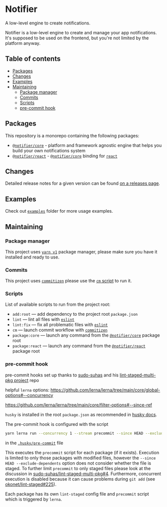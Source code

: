 # Notifier

A low-level engine to create notifications.

Notifier is a low-level engine to create and manage your app notifications. It's supposed to be used on the frontend, but you're not limited by the platform anyway.

## Table of contents

- [Packages](#packages)
- [Changes](#changes)
- [Examples](#examples)
- [Maintaining](#maintaining)
  - [Package manager](#package-manager)
  - [Commits](#commits)
  - [Scripts](#scripts)
  - [pre-commit hook](#pre-commit-hook)

## Packages

This repository is a monorepo containing the following packages:

- [`@notifier/core`](/packages/core) - platform and framework agnostic engine that
  helps you build your own notifications system
- [`@notifier/react`](/packages/react) - [`@notifier/core`](/packages/core) binding for [`react`](https://github.com/facebook/react)

## Changes

Detailed release notes for a given version can be found [on a releases page](https://github.com/ArtemKlyuev/notifier/releases).

## Examples

Check out [`examples`](/examples) folder for more usage examples.

## Maintaining

### Package manager

This project uses [`yarn v1`](https://classic.yarnpkg.com/) package manager, please make
sure you have it installed and ready to use.

### Commits

This project uses [`commitizen`](https://github.com/commitizen/cz-cli) please use the
[`cm` script](#scripts) to run it.

### Scripts

List of available scripts to run from the project root:

- `add:root` — add dependency to the project root `package.json`
- `lint` — lint all files with [`eslint`](https://eslint.org/)
- `lint:fix` — fix all problematic files with [`eslint`](https://eslint.org/)
- `cm` — launch commit workflow with [`commitizen`](https://github.com/commitizen/cz-cli)
- `package:core` — launch any command from the [`@notifier/core`](/packages/core) package root
- `package:react` — launch any command from the [`@notifier/react`](/packages/react) package root

### pre-commit hook

pre-commit hooks set up thanks to [sudo-suhas](https://github.com/sudo-suhas)
and his [lint-staged-multi-pkg project](https://github.com/sudo-suhas/lint-staged-multi-pkg) repo

helpful `lerna` options:
https://github.com/lerna/lerna/tree/main/core/global-options#--concurrency

https://github.com/lerna/lerna/tree/main/core/filter-options#--since-ref

`husky` is installed in the root `package.json` as recommended in
[husky docs](https://github.com/typicode/husky/tree/main/docs#monorepo).

The pre-commit hook is configured with the script

```sh
yarn lerna run --concurrency 1 --stream precommit --since HEAD --exclude-dependents
```

in the [`.husky/pre-commit`](/.husky/pre-commit) file

This executes the `precommit` script for each package (if it exists). Execution is
limited to only those packages with modified files, however the
`--since HEAD --exclude-dependents` option does not consider whether
the file is staged. To further limit `precommit` to only staged files please
look at the discussion in
[sudo-suhas/lint-staged-multi-pkg#4](https://github.com/sudo-suhas/lint-staged-multi-pkg/issues/4).
Furthermore, concurrent execution is disabled because it can cause problems
during `git add` (see [okonet/lint-staged#225](https://github.com/okonet/lint-staged/issues/225)).

Each package has its own `lint-staged` config file and `precommit` script which is
triggered by `lerna`.
